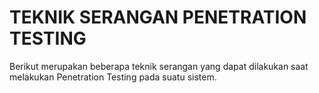 # **TEKNIK SERANGAN PENETRATION TESTING**

Berikut merupakan beberapa teknik serangan yang dapat dilakukan saat melakukan Penetration Testing pada suatu sistem. 
